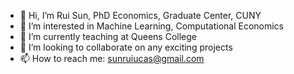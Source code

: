 - 👋 Hi, I’m Rui Sun, PhD Economics, Graduate Center, CUNY
- 👀 I’m interested in Machine Learning, Computational Economics
- 🌱 I’m currently teaching at Queens College
- 💞️ I’m looking to collaborate on any exciting projects
- 📫 How to reach me: sunruiucas@gmail.com

<!---
everyday6407/everyday6407 is a ✨ special ✨ repository because its `README.md` (this file) appears on your GitHub profile.
You can click the Preview link to take a look at your changes.
--->
